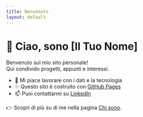 ```yaml
---
title: Benvenuto
layout: default
---
```


# 👋 Ciao, sono [Il Tuo Nome]

Benvenuto sul mio sito personale!  
Qui condivido progetti, appunti e interessi.

- 🌱 Mi piace lavorare con i dati e la tecnologia
- ✨ Questo sito è costruito con [GitHub Pages](https://pages.github.com/)
- 📫 Puoi contattarmi su [LinkedIn](https://linkedin.com/in/tuo-username)

👉 Scopri di più su di me nella pagina [Chi sono](about.md).

